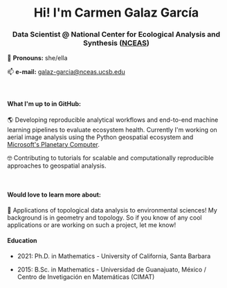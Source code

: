 <h1 align="center">Hi! I'm Carmen Galaz García </h1>
<h3 align="center">Data Scientist @ National Center for Ecological Analysis and Synthesis (<a href=https://www.nceas.ucsb.edu)>NCEAS</a>)</h3>


🍃 <b>Pronouns:</b> she/ella

📫 <b>e-mail:</b> galaz-garcia@nceas.ucsb.edu

<br>
<h4>What I'm up to  in GitHub: </h4>

🌎 Developing reproducible analytical workflows and end-to-end machine learning pipelines to evaluate ecosystem health.
Currently I'm working on aerial image analysis using the Python geospatial ecosystem and <a href=https://planetarycomputer.microsoft.com> Microsoft's Planetary Computer</a>.

🤓 Contributing to tutorials for scalable and computationally reproducible approaches to geospatial analysis.

<br>

<h4>Would love to learn more about:</h4>
💬 Applications of topological data analysis to environmental sciences! My background is in geometry and topology. So if you know of any cool applications or are working on such a project, let me know!


<br>
<h4>Education</h4>

- 2021: Ph.D. in Mathematics - University of California, Santa Barbara

- 2015: B.Sc. in Mathematics - Universidad de Guanajuato, México / Centro de Invetigación en Matemáticas (CIMAT)


<!--
Here are some ideas to get you started:
- 🔭 I’m currently working on ...
- 🌱 I’m currently learning ...
- 👯 I’m looking to collaborate on ...
- 🤔 I’m looking for help with ...
- 💬 Ask me about ...
- 📫 How to reach me: ...
- 😄 Pronouns: ...
- ⚡ Fun fact: ...
-->
